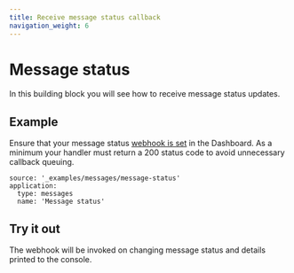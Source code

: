 ```yaml
---
title: Receive message status callback
navigation_weight: 6
---
```


# Message status

In this building block you will see how to receive message status updates.

## Example

Ensure that your message status [webhook is set](/messages/building-blocks/configure-webhooks) in the Dashboard. As a minimum your handler must return a 200 status code to avoid unnecessary callback queuing.

```building_blocks
source: '_examples/messages/message-status'
application:
  type: messages
  name: 'Message status'
```

## Try it out

The webhook will be invoked on changing message status and details printed to the console.

